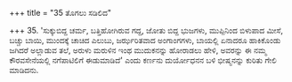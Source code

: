 +++
title = "35 ತೊಗಲು ಸಡಿಲಿದ"

+++
35. 'ಸುಕ್ಕುಬಿದ್ದ ಚರ್ಮ, ಬತ್ತಿಹೋಗಿರುವ ಗದ್ದ, ಜೋತು ಬಿದ್ದ ಭುಜಗಳು, ಮುಪ್ಪಿನಿಂದ ಬಿಳುಪಾದ ಮೀಸೆ, ಬಚ್ಚು ಬಾಯಿ, ಮುಂದಕ್ಕೆ ಚಾಚಿದ ಎಲುಬು, ಜರ್ಝರಿತವಾದ ಅಂಗಾಂಗಗಳು, ಬಾಯಲ್ಲಿ ಏನಾದರೂ ಹಾಕಿಕೊಂಡು ಜಗಿದರೆ ಅಲ್ಲಾಡುವ ತಲೆ, ಅರುಳು ಮರುಳಿನ ಇಂಥ ಮುದುಕನನ್ನು ಹೋರಾಡಲು ಹೇಳಿ, ಅವರನ್ನು ಈ ನಮ್ಮ ಕೌರವಸೇನೆಯಲ್ಲಿ ನಗೆಪಾಟಿಲಿಗೆ ಈಡುಮಾಡಿದೆ'  ಎಂದು ಕರ್ಣನು ದುರ್ಯೋಧನನ ಬಳಿ ಭೀಷ್ಮನನ್ನು ಕುರಿತು ಗೇಲಿ ಮಾಡಿದನು.